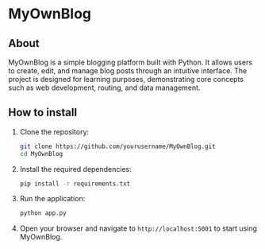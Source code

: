 # MyOwnBlog

## About

MyOwnBlog is a simple blogging platform built with Python. It allows users to create, edit, and manage blog posts through an intuitive interface. The project is designed for learning purposes, demonstrating core concepts such as web development, routing, and data management.

## How to install

1. Clone the repository:
    ```bash
    git clone https://github.com/yourusername/MyOwnBlog.git
    cd MyOwnBlog
    ```
2. Install the required dependencies:
    ```bash
    pip install -r requirements.txt
    ```
3. Run the application:
    ```bash
    python app.py
    ```
4. Open your browser and navigate to `http://localhost:5001` to start using MyOwnBlog.